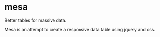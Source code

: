 mesa
====

Better tables for massive data.

Mesa is an attempt to create a responsive data table using jquery and css.
